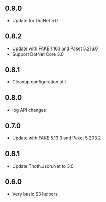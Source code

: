## 0.9.0
* Update for DotNet 5.0

## 0.8.2
* Update with FAKE 1.16.1 and Paket 5.216.0
* Support DotNet Core 3.0

## 0.8.1
* Cleanup configuration util

## 0.8.0
* log API changes

## 0.7.0
* Update with FAKE 5.13.3 and Paket 5.203.2

## 0.6.1
* Update Thoth.Json.Net to 3.0

## 0.6.0
* Very basic S3 helpers
